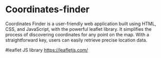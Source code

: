 # Coordinates-finder
 Coordinates Finder is a user-friendly web application built using HTML, CSS, and JavaScript, with the powerful leaflet library. It simplifies the process of discovering coordinates for any point on the map. With a straightforward key, users can easily retrieve precise location data.

#leaflet JS library
https://leafletjs.com/
